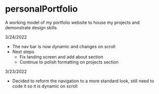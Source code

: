 # personalPortfolio
A working model of my portfolio website to house my projects and demonstrate design skills

3/24/2022
- The nav bar is now dynamic and changes on scroll
- Next steps
  -  Fix landing screen and add about section
  -  Continue to polish formatting on projects section

3/23/2022
- Decided to reform the navigation to a more standard look, still need to code it so it is dynamic on scroll

